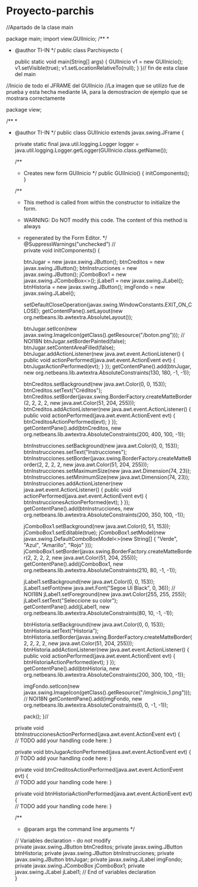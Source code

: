 # Proyecto-parchis

//Apartado de la clase main

package main;
import view.GUIInicio;
/**
 *
 * @author TI-IN
 */
public class Parchisyecto {

    public static void main(String[] args) {
       GUIInicio v1 = new GUIInicio();
       v1.setVisible(true);
       v1.setLocationRelativeTo(null);
    }
}// fin de esta clase del main

//Inicio de todo el JFRAME del GUIInicio
//La imagen que se utilizo fue de prueba y esta hecha mediante IA, para la demostracion de ejemplo que se mostrara correctamente

package view;

/**
 *
 * @author TI-IN
 */
public class GUIInicio extends javax.swing.JFrame {
    
    private static final java.util.logging.Logger logger = java.util.logging.Logger.getLogger(GUIInicio.class.getName());

    /**
     * Creates new form GUIInicio
     */
    public GUIInicio() {
        initComponents();
    }

    /**
     * This method is called from within the constructor to initialize the form.
     * WARNING: Do NOT modify this code. The content of this method is always
     * regenerated by the Form Editor.
     */
    @SuppressWarnings("unchecked")
    // <editor-fold defaultstate="collapsed" desc="Generated Code">                          
    private void initComponents() {

        btnJugar = new javax.swing.JButton();
        btnCreditos = new javax.swing.JButton();
        btnInstrucciones = new javax.swing.JButton();
        jComboBox1 = new javax.swing.JComboBox<>();
        jLabel1 = new javax.swing.JLabel();
        btnHistoria = new javax.swing.JButton();
        imgFondo = new javax.swing.JLabel();

        setDefaultCloseOperation(javax.swing.WindowConstants.EXIT_ON_CLOSE);
        getContentPane().setLayout(new org.netbeans.lib.awtextra.AbsoluteLayout());

        btnJugar.setIcon(new javax.swing.ImageIcon(getClass().getResource("/boton.png"))); // NOI18N
        btnJugar.setBorderPainted(false);
        btnJugar.setContentAreaFilled(false);
        btnJugar.addActionListener(new java.awt.event.ActionListener() {
            public void actionPerformed(java.awt.event.ActionEvent evt) {
                btnJugarActionPerformed(evt);
            }
        });
        getContentPane().add(btnJugar, new org.netbeans.lib.awtextra.AbsoluteConstraints(130, 180, -1, -1));

        btnCreditos.setBackground(new java.awt.Color(0, 0, 153));
        btnCreditos.setText("Créditos");
        btnCreditos.setBorder(javax.swing.BorderFactory.createMatteBorder(2, 2, 2, 2, new java.awt.Color(51, 204, 255)));
        btnCreditos.addActionListener(new java.awt.event.ActionListener() {
            public void actionPerformed(java.awt.event.ActionEvent evt) {
                btnCreditosActionPerformed(evt);
            }
        });
        getContentPane().add(btnCreditos, new org.netbeans.lib.awtextra.AbsoluteConstraints(200, 400, 100, -1));

        btnInstrucciones.setBackground(new java.awt.Color(0, 0, 153));
        btnInstrucciones.setText("Instrucciones");
        btnInstrucciones.setBorder(javax.swing.BorderFactory.createMatteBorder(2, 2, 2, 2, new java.awt.Color(51, 204, 255)));
        btnInstrucciones.setMaximumSize(new java.awt.Dimension(74, 23));
        btnInstrucciones.setMinimumSize(new java.awt.Dimension(74, 23));
        btnInstrucciones.addActionListener(new java.awt.event.ActionListener() {
            public void actionPerformed(java.awt.event.ActionEvent evt) {
                btnInstruccionesActionPerformed(evt);
            }
        });
        getContentPane().add(btnInstrucciones, new org.netbeans.lib.awtextra.AbsoluteConstraints(200, 350, 100, -1));

        jComboBox1.setBackground(new java.awt.Color(0, 51, 153));
        jComboBox1.setEditable(true);
        jComboBox1.setModel(new javax.swing.DefaultComboBoxModel<>(new String[] { "Verde", "Azul", "Amarillo", "Rojo" }));
        jComboBox1.setBorder(javax.swing.BorderFactory.createMatteBorder(2, 2, 2, 2, new java.awt.Color(51, 204, 255)));
        getContentPane().add(jComboBox1, new org.netbeans.lib.awtextra.AbsoluteConstraints(210, 80, -1, -1));

        jLabel1.setBackground(new java.awt.Color(0, 0, 153));
        jLabel1.setFont(new java.awt.Font("Segoe UI Black", 0, 36)); // NOI18N
        jLabel1.setForeground(new java.awt.Color(255, 255, 255));
        jLabel1.setText("Seleccione su color");
        getContentPane().add(jLabel1, new org.netbeans.lib.awtextra.AbsoluteConstraints(80, 10, -1, -1));

        btnHistoria.setBackground(new java.awt.Color(0, 0, 153));
        btnHistoria.setText("Historia");
        btnHistoria.setBorder(javax.swing.BorderFactory.createMatteBorder(2, 2, 2, 2, new java.awt.Color(51, 204, 255)));
        btnHistoria.addActionListener(new java.awt.event.ActionListener() {
            public void actionPerformed(java.awt.event.ActionEvent evt) {
                btnHistoriaActionPerformed(evt);
            }
        });
        getContentPane().add(btnHistoria, new org.netbeans.lib.awtextra.AbsoluteConstraints(200, 300, 100, -1));

        imgFondo.setIcon(new javax.swing.ImageIcon(getClass().getResource("/imgInicio_1.png"))); // NOI18N
        getContentPane().add(imgFondo, new org.netbeans.lib.awtextra.AbsoluteConstraints(0, 0, -1, -1));

        pack();
    }// </editor-fold>                        

    private void btnInstruccionesActionPerformed(java.awt.event.ActionEvent evt) {                                                 
        // TODO add your handling code here:
    }                                                

    private void btnJugarActionPerformed(java.awt.event.ActionEvent evt) {                                         
        // TODO add your handling code here:
    }                                        

    private void btnCreditosActionPerformed(java.awt.event.ActionEvent evt) {                                            
        // TODO add your handling code here:
    }                                           

    private void btnHistoriaActionPerformed(java.awt.event.ActionEvent evt) {                                            
        // TODO add your handling code here:
    }                                           

    /**
     * @param args the command line arguments
     */
    

    // Variables declaration - do not modify                     
    private javax.swing.JButton btnCreditos;
    private javax.swing.JButton btnHistoria;
    private javax.swing.JButton btnInstrucciones;
    private javax.swing.JButton btnJugar;
    private javax.swing.JLabel imgFondo;
    private javax.swing.JComboBox<String> jComboBox1;
    private javax.swing.JLabel jLabel1;
    // End of variables declaration                   
}


